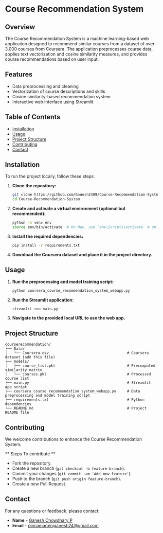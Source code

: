 # Course Recommendation System

## Overview
The Course Recommendation System is a machine learning-based web application designed to recommend similar courses from a dataset of over 3,000 courses from Coursera. The application preprocesses course data, applies text vectorization and cosine similarity measures, and provides course recommendations based on user input.

## Features
- Data preprocessing and cleaning
- Vectorization of course descriptions and skills
- Cosine similarity-based recommendation system
- Interactive web interface using Streamlit

## Table of Contents
- [Installation](#installation)
- [Usage](#usage)
- [Project Structure](#project-structure)
- [Contributing](#contributing)
- [Contact](#contact)

## Installation
To run the project locally, follow these steps:

1. **Clone the repository:**
    ```bash
    git clone https://github.com/Ganesh2409/Course-Recommendation-System.git
    cd Course-Recommendation-System
    ```

2. **Create and activate a virtual environment (optional but recommended):**
    ```bash
    python -m venv env
    source env/bin/activate  # On Mac, use `env\Scripts\activate` # on windows 
    ```

3. **Install the required dependencies:**
    ```bash
    pip install -r requirements.txt
    ```

4. **Download the Coursera dataset and place it in the project directory.**

## Usage
1. **Run the preprocessing and model training script:**
    ```bash
    python coursera_course_recommendation_system_webapp.py
    ```

2. **Run the Streamlit application:**
    ```bash
    streamlit run main.py
    ```

3. **Navigate to the provided local URL to use the web app.**

## Project Structure
```
courserecommendation/
├── Data/
│   └── Coursera.csv                                    # Coursera dataset (add this file)
├── models/
│   ├── course_list.pkl                                 # Precomputed similarity matrix
│   └── courses.pkl                                     # Processed course list
├── main.py                                             # Streamlit app script
├── coursera_course_recommendation_system_webapp.py     # Data preprocessing and model training script 
├── requirements.txt                                    # Python dependencies
└── README.md                                           # Project README file
```

## Contributing
We welcome contributions to enhance the Course Recommendation System. 

** Steps To contribute ** 

* Fork the repository.
* Create a new branch (`git checkout -b feature-branch`).
* Commit your changes (`git commit -am 'Add new feature'`).
* Push to the branch (`git push origin feature-branch`).
* Create a new Pull Request.


## Contact
For any questions or feedback, please contact:
- **Name** - [Ganesh Chowdhary P]()
- **Email** - [pinnamaneniganesh24@gmail.com ](mailto:your.pinnamaneniganesh24@gmail.com)
